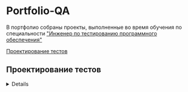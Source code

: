 # Portfolio-QA

В портфолио собраны проекты, выполненные во время обучения по специальности ["Инженер по тестированию программного обеспечения"](https://software-testing.ru/edu/3-online/331-qa-engineer#%D1%83%D1%81%D0%BB%D0%BE%D0%B2%D0%B8%D1%8F)

[Проектирование тестов](#test-design)<br>






## <a name="test-design" />Проектирование тестов

<details>
<summary>Нарисовать mindmap проекта</summary>
Решение для проекта ![ДоДо Пицца](https://dodopizza.ru/)

![Mindmap](https://i.ibb.co/cK07nWTw/1.png)
[Mindmap в большом разрешении](https://i.ibb.co/cK07nWTw/1.png)


</details>
